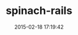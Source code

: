 ---
layout: post
title:  "spinach-rails"
repo:   "codegram/spinach-rails"
date:   2015-02-18 17:19:42
gemurl: http://github.com/codegram/spinach-rails
---